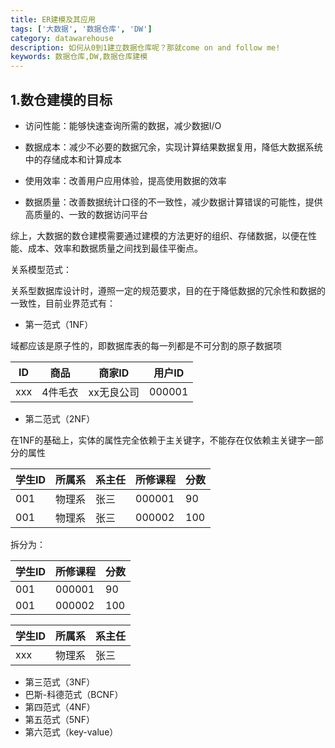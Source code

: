 ```yaml
---
title: ER建模及其应用
tags: ['大数据', '数据仓库', 'DW']
category: datawarehouse
description: 如何从0到1建立数据仓库呢？那就come on and follow me!
keywords: 数据仓库,DW,数据仓库建模
---
```


## 1.数仓建模的目标

- 访问性能：能够快速查询所需的数据，减少数据I/O

- 数据成本：减少不必要的数据冗余，实现计算结果数据复用，降低大数据系统中的存储成本和计算成本

- 使用效率：改善用户应用体验，提高使用数据的效率

- 数据质量：改善数据统计口径的不一致性，减少数据计算错误的可能性，提供高质量的、一致的数据访问平台

综上，大数据的数仓建模需要通过建模的方法更好的组织、存储数据，以便在性能、成本、效率和数据质量之间找到最佳平衡点。

关系模型范式：

关系型数据库设计时，遵照一定的规范要求，目的在于降低数据的冗余性和数据的一致性，目前业界范式有：

- 第一范式（1NF）

域都应该是原子性的，即数据库表的每一列都是不可分割的原子数据项

ID | 商品 | 商家ID | 用户ID
---|-----|-------|-------
xxx | 4件毛衣 | xx无良公司 | 000001

- 第二范式（2NF）

在1NF的基础上，实体的属性完全依赖于主关键字，不能存在仅依赖主关键字一部分的属性

学生ID | 所属系 | 系主任 | 所修课程 | 分数
------|-------|-------|---------|----
001 | 物理系 | 张三 | 000001 | 90
001 | 物理系 | 张三 | 000002 | 100

拆分为：

学生ID | 所修课程 | 分数
------|---------|----
001 | 000001 | 90
001 | 000002 | 100

学生ID | 所属系 | 系主任
------|-------|------
xxx | 物理系 | 张三

- 第三范式（3NF）
- 巴斯-科德范式（BCNF）
- 第四范式（4NF）
- 第五范式（5NF）
- 第六范式（key-value）
